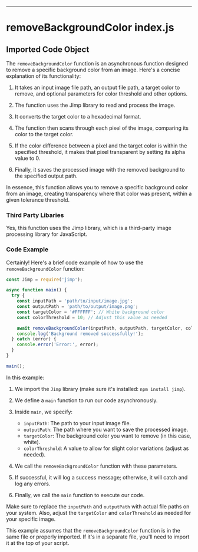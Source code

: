 

  

  

  

  
---
# removeBackgroundColor index.js
## Imported Code Object
The `removeBackgroundColor` function is an asynchronous function designed to remove a specific background color from an image. Here's a concise explanation of its functionality:

1. It takes an input image file path, an output file path, a target color to remove, and optional parameters for color threshold and other options.

2. The function uses the Jimp library to read and process the image.

3. It converts the target color to a hexadecimal format.

4. The function then scans through each pixel of the image, comparing its color to the target color.

5. If the color difference between a pixel and the target color is within the specified threshold, it makes that pixel transparent by setting its alpha value to 0.

6. Finally, it saves the processed image with the removed background to the specified output path.

In essence, this function allows you to remove a specific background color from an image, creating transparency where that color was present, within a given tolerance threshold.

### Third Party Libaries

Yes, this function uses the Jimp library, which is a third-party image processing library for JavaScript.

### Code Example

Certainly! Here's a brief code example of how to use the `removeBackgroundColor` function:

```javascript
const Jimp = require('jimp');

async function main() {
  try {
    const inputPath = 'path/to/input/image.jpg';
    const outputPath = 'path/to/output/image.png';
    const targetColor = '#FFFFFF'; // White background color
    const colorThreshold = 10; // Adjust this value as needed

    await removeBackgroundColor(inputPath, outputPath, targetColor, colorThreshold);
    console.log('Background removed successfully!');
  } catch (error) {
    console.error('Error:', error);
  }
}

main();
```

In this example:

1. We import the `Jimp` library (make sure it's installed: `npm install jimp`).

2. We define a `main` function to run our code asynchronously.

3. Inside `main`, we specify:
   - `inputPath`: The path to your input image file.
   - `outputPath`: The path where you want to save the processed image.
   - `targetColor`: The background color you want to remove (in this case, white).
   - `colorThreshold`: A value to allow for slight color variations (adjust as needed).

4. We call the `removeBackgroundColor` function with these parameters.

5. If successful, it will log a success message; otherwise, it will catch and log any errors.

6. Finally, we call the `main` function to execute our code.

Make sure to replace the `inputPath` and `outputPath` with actual file paths on your system. Also, adjust the `targetColor` and `colorThreshold` as needed for your specific image.

This example assumes that the `removeBackgroundColor` function is in the same file or properly imported. If it's in a separate file, you'll need to import it at the top of your script.


  